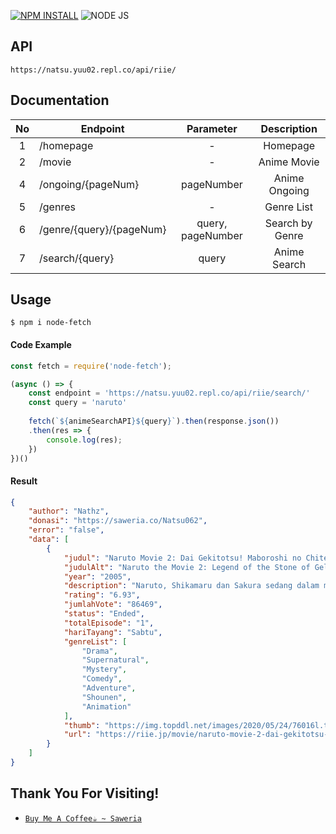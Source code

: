 [![NPM INSTALL](http://img.shields.io/badge/npm-install-blue.svg?style=flat&logo=npm)](https://docs.npmjs.com/getting-started/installing-npm-packages-locally) ![NODE JS](http://img.shields.io/badge/Node-JS-teal.svg?style=flat&logo=node.js)
## **API**
```
https://natsu.yuu02.repl.co/api/riie/
```
## **Documentation**
| No | Endpoint | Parameter | Description |
| :---: | ------ | :------: | :--------: |
| 1 | /homepage | - | Homepage |
| 2 | /movie | - | Anime Movie | 
| 4 | /ongoing/{pageNum}| pageNumber | Anime Ongoing |
| 5 | /genres | - | Genre List |
| 6 | /genre/{query}/{pageNum}| query, pageNumber | Search by Genre |
| 7 | /search/{query} | query | Anime Search |

## **Usage**
```
$ npm i node-fetch
```
#### **Code Example**
```js
const fetch = require('node-fetch');

(async () => {
    const endpoint = 'https://natsu.yuu02.repl.co/api/riie/search/'
    const query = 'naruto'
    
    fetch(`${animeSearchAPI}${query}`).then(response.json())
    .then(res => {
        console.log(res);
    })
})()
```
#### **Result**
```json
{
    "author": "Nathz",
    "donasi": "https://saweria.co/Natsu062",
    "error": "false",
    "data": [
        {
            "judul": "Naruto Movie 2: Dai Gekitotsu! Maboroshi no Chiteiiseki Dattebayo!",
            "judulAlt": "Naruto the Movie 2: Legend of the Stone of Gelel",
            "year": "2005",
            "description": "Naruto, Shikamaru dan Sakura sedang dalam misi untuk mengantarkan hewan kesayangan ke sebuah desa saat seorang ksatria misterius muncul untuk menghadapi mereka.",
            "rating": "6.93",
            "jumlahVote": "86469",
            "status": "Ended",
            "totalEpisode": "1",
            "hariTayang": "Sabtu",
            "genreList": [
                "Drama",
                "Supernatural",
                "Mystery",
                "Comedy",
                "Adventure",
                "Shounen",
                "Animation"
            ],
            "thumb": "https://img.topddl.net/images/2020/05/24/76016l.th.jpg",
            "url": "https://riie.jp/movie/naruto-movie-2-dai-gekitotsu-maboroshi-no-chiteiiseki-dattebayo"
        }
    ]
}
```
## **Thank You For Visiting!**
* [`Buy Me A Coffee☕ ~ Saweria`](https://saweria.co/Natsu062)
